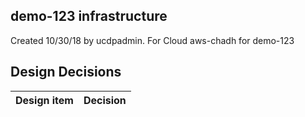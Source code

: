 ## demo-123 infrastructure

Created 10/30/18 by ucdpadmin. For Cloud aws-chadh for demo-123


## Design Decisions
| Design item                | Decision|
| :----------------------------------- | :--------------------------------------------------------------------------------|
